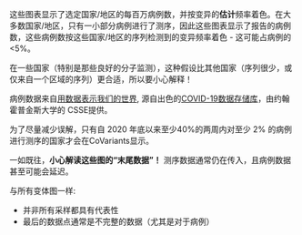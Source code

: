 这些图表显示了选定国家/地区的每百万病例数，并按变异的**估计**频率着色。在大多数国家/地区，只有一小部分病例进行了测序，因此这些图表显示了报告的病例数，这些病例数按这些国家/地区的序列检测到的变异频率着色 - 这可能占病例的 <5%。

在一些国家（特别是那些良好的分子监测），这种假设比其他国家（序列很少，或仅来自一个区域的序列）更合适，所以要小心解释！

病例数据来自[用数据表示我们的世界](https://ourworldindata.org/coronavirus), 源自出色的[COVID-19数据存储库](https://github.com/CSSEGISandData/COVID-19)，由约翰霍普金斯大学的 CSSE提供。

为了尽量减少误解，只有自 2020 年底以来至少40%的两周内对至少 2% 的病例进行测序的国家才会在CoVariants显示。

一如既往，**小心解读这些图的“末尾数据”！** 测序数据通常仍在传入，且病例数据甚至可能会延迟。

与所有变体图一样:

- 并非所有采样都具有代表性
- 最后的数据点通常是不完整的数据（尤其是对于病例）

